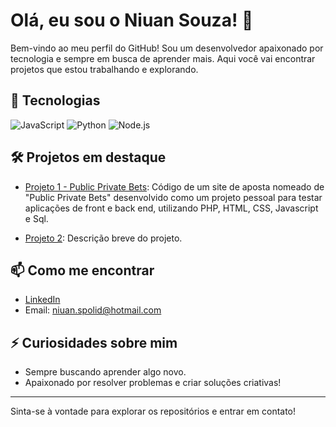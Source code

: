 # Olá, eu sou o Niuan Souza! 👋

Bem-vindo ao meu perfil do GitHub! Sou um desenvolvedor apaixonado por tecnologia e sempre em busca de aprender mais. Aqui você vai encontrar projetos que estou trabalhando e explorando.

## 🚀 Tecnologias

![JavaScript](https://img.shields.io/badge/-JavaScript-F7DF1E?style=flat&logo=javascript&logoColor=black)
![Python](https://img.shields.io/badge/-Python-3776AB?style=flat&logo=python&logoColor=white)
![Node.js](https://img.shields.io/badge/-Node.js-339933?style=flat&logo=node.js&logoColor=white)

## 🛠 Projetos em destaque

- [Projeto 1 - Public Private Bets]([https://github.com/NiuanSouza/Public-Private-Bets]): Código de um site de aposta nomeado de "Public Private Bets" desenvolvido como um projeto pessoal para testar aplicações de front e back end, utilizando PHP, HTML, CSS, Javascript e Sql.

- [Projeto 2](link_projeto2): Descrição breve do projeto.

## 📫 Como me encontrar

- [LinkedIn]([https://www.linkedin.com/in/niuan-souza](https://www.linkedin.com/in/niuan-spolidorio-da-rocha-souza-8ba650215/))
- Email: niuan.spolid@hotmail.com

## ⚡ Curiosidades sobre mim

- Sempre buscando aprender algo novo.
- Apaixonado por resolver problemas e criar soluções criativas!

---

Sinta-se à vontade para explorar os repositórios e entrar em contato!
